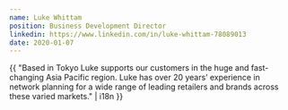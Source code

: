 ```yaml
---
name: Luke Whittam
position: Business Development Director
linkedin: https://www.linkedin.com/in/luke-whittam-78089013
date: 2020-01-07
---
```


{{ "Based in Tokyo Luke supports our customers in the huge and fast-changing Asia Pacific region. Luke has over 20 years’ experience in network planning for a wide range of leading retailers and brands across these varied markets." | i18n }}
